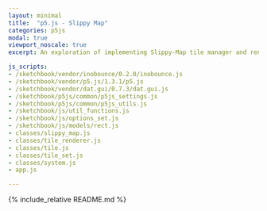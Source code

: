 ```yaml
---
layout: minimal
title:  "p5.js - Slippy Map"
categories: p5js
modal: true
viewport_noscale: true
excerpt: An exploration of implementing Slippy-Map tile manager and rendering for pannable / zoomable view.

js_scripts:
- /sketchbook/vendor/inobounce/0.2.0/inobounce.js
- /sketchbook/vendor/p5.js/1.3.1/p5.js
- /sketchbook/vendor/dat.gui/0.7.3/dat.gui.js
- /sketchbook/p5js/common/p5js_settings.js
- /sketchbook/p5js/common/p5js_utils.js
- /sketchbook/js/util_functions.js
- /sketchbook/js/options_set.js
- /sketchbook/js/models/rect.js
- classes/slippy_map.js
- classes/tile_renderer.js
- classes/tile.js
- classes/tile_set.js
- classes/system.js
- app.js

---
```


{% include_relative README.md %}

